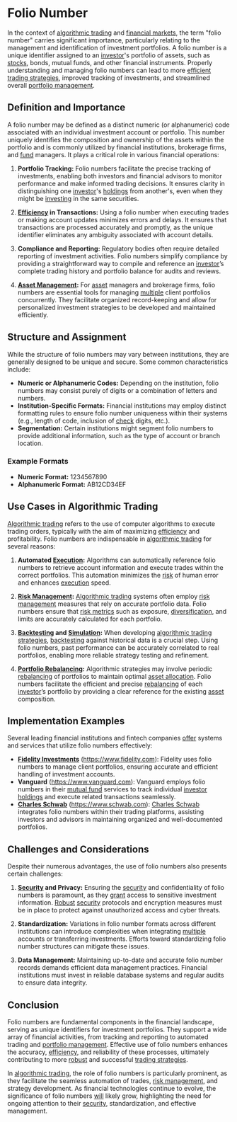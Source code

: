 # Folio Number

In the context of [algorithmic trading](../a/accountability.md) and [financial markets](../f/financial_market.md), the term "folio number" carries significant importance, particularly relating to the management and identification of investment portfolios. A folio number is a unique identifier assigned to an [investor](../i/investor.md)'s portfolio of assets, such as [stocks](../s/stock.md), bonds, mutual funds, and other financial instruments. Properly understanding and managing folio numbers can lead to more [efficient trading strategies](../e/efficient_trading_strategies.md), improved tracking of investments, and streamlined overall [portfolio management](../p/par.md).

## Definition and Importance

A folio number may be defined as a distinct numeric (or alphanumeric) code associated with an individual investment account or portfolio. This number uniquely identifies the composition and ownership of the assets within the portfolio and is commonly utilized by financial institutions, brokerage firms, and [fund](../f/fund.md) managers. It plays a critical role in various financial operations:

1. **Portfolio Tracking:** Folio numbers facilitate the precise tracking of investments, enabling both investors and financial advisors to monitor performance and make informed trading decisions. It ensures clarity in distinguishing one [investor](../i/investor.md)'s [holdings](../h/holdings.md) from another's, even when they might be [investing](../i/investing.md) in the same securities.
  
2. **[Efficiency](../e/efficiency.md) in Transactions:** Using a folio number when executing trades or making account updates minimizes errors and delays. It ensures that transactions are processed accurately and promptly, as the unique identifier eliminates any ambiguity associated with account details.

3. **Compliance and Reporting:** Regulatory bodies often require detailed reporting of investment activities. Folio numbers simplify compliance by providing a straightforward way to compile and reference an [investor](../i/investor.md)’s complete trading history and portfolio balance for audits and reviews.

4. **[Asset Management](../a/asset_management.md):** For [asset](../a/asset.md) managers and brokerage firms, folio numbers are essential tools for managing [multiple](../m/multiple.md) client portfolios concurrently. They facilitate organized record-keeping and allow for personalized investment strategies to be developed and maintained efficiently.

## Structure and Assignment

While the structure of folio numbers may vary between institutions, they are generally designed to be unique and secure. Some common characteristics include:

- **Numeric or Alphanumeric Codes:** Depending on the institution, folio numbers may consist purely of digits or a combination of letters and numbers.
- **Institution-Specific Formats:** Financial institutions may employ distinct formatting rules to ensure folio number uniqueness within their systems (e.g., length of code, inclusion of [check](../c/check.md) digits, etc.).
- **Segmentation:** Certain institutions might segment folio numbers to provide additional information, such as the type of account or branch location.

### Example Formats

- **Numeric Format:** 1234567890
- **Alphanumeric Format:** AB12CD34EF

## Use Cases in Algorithmic Trading

[Algorithmic trading](../a/accountability.md) refers to the use of computer algorithms to execute trading orders, typically with the aim of maximizing [efficiency](../e/efficiency.md) and profitability. Folio numbers are indispensable in [algorithmic trading](../a/accountability.md) for several reasons:

1. **Automated [Execution](../e/execution.md):** Algorithms can automatically reference folio numbers to retrieve account information and execute trades within the correct portfolios. This automation minimizes the [risk](../r/risk.md) of human error and enhances [execution](../e/execution.md) speed.
   
2. **[Risk Management](../r/risk_management.md):** [Algorithmic trading](../a/accountability.md) systems often employ [risk management](../r/risk_management.md) measures that rely on accurate portfolio data. Folio numbers ensure that [risk metrics](../r/risk_metrics.md) such as exposure, [diversification](../d/diversification.md), and limits are accurately calculated for each portfolio.

3. **[Backtesting](../b/backtesting.md) and [Simulation](../s/simulation_in_trading.md):** When developing [algorithmic trading strategies](../a/algorithmic_trading_strategies.md), [backtesting](../b/backtesting.md) against historical data is a crucial step. Using folio numbers, past performance can be accurately correlated to real portfolios, enabling more reliable strategy testing and refinement.

4. **[Portfolio Rebalancing](../p/portfolio_rebalancing.md):** Algorithmic strategies may involve periodic [rebalancing](../r/rebalancing.md) of portfolios to maintain optimal [asset allocation](../a/asset_allocation.md). Folio numbers facilitate the efficient and precise [rebalancing](../r/rebalancing.md) of each [investor](../i/investor.md)’s portfolio by providing a clear reference for the existing [asset](../a/asset.md) composition.

## Implementation Examples

Several leading financial institutions and fintech companies [offer](../o/offer.md) systems and services that utilize folio numbers effectively:

- **[Fidelity Investments](../f/fidelity_investments.md)** (https://www.fidelity.com): Fidelity uses folio numbers to manage client portfolios, ensuring accurate and efficient handling of investment accounts.
- **Vanguard** (https://www.vanguard.com): Vanguard employs folio numbers in their [mutual fund](../m/mutual_fund.md) services to track individual [investor](../i/investor.md) [holdings](../h/holdings.md) and execute related transactions seamlessly.
- **[Charles Schwab](../c/charles_schwab.md)** (https://www.schwab.com): [Charles Schwab](../c/charles_schwab.md) integrates folio numbers within their trading platforms, assisting investors and advisors in maintaining organized and well-documented portfolios.

## Challenges and Considerations

Despite their numerous advantages, the use of folio numbers also presents certain challenges:

1. **[Security](../s/security.md) and Privacy:** Ensuring the [security](../s/security.md) and confidentiality of folio numbers is paramount, as they [grant](../g/grant.md) access to sensitive investment information. [Robust](../r/robust.md) [security](../s/security.md) protocols and encryption measures must be in place to protect against unauthorized access and cyber threats.
  
2. **Standardization:** Variations in folio number formats across different institutions can introduce complexities when integrating [multiple](../m/multiple.md) accounts or transferring investments. Efforts toward standardizing folio number structures can mitigate these issues.

3. **Data Management:** Maintaining up-to-date and accurate folio number records demands efficient data management practices. Financial institutions must invest in reliable database systems and regular audits to ensure data integrity.

## Conclusion

Folio numbers are fundamental components in the financial landscape, serving as unique identifiers for investment portfolios. They support a wide array of financial activities, from tracking and reporting to automated trading and [portfolio management](../p/par.md). Effective use of folio numbers enhances the accuracy, [efficiency](../e/efficiency.md), and reliability of these processes, ultimately contributing to more [robust](../r/robust.md) and successful [trading strategies](../t/trading_strategies.md).

In [algorithmic trading](../a/accountability.md), the role of folio numbers is particularly prominent, as they facilitate the seamless automation of trades, [risk management](../r/risk_management.md), and strategy development. As financial technologies continue to evolve, the significance of folio numbers [will](../w/will.md) likely grow, highlighting the need for ongoing attention to their [security](../s/security.md), standardization, and effective management.